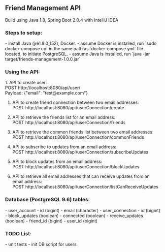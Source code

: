 <h2>Friend Management API </h2>
Build using Java 1.8, Spring Boot 2.0.4 with IntelliJ IDEA 

<h3>Steps to setup:</h3>
- install Java (jre1.8.0_152), Docker.
- assume Docker is installed, run `sudo docker-compose up` in the same path as `docker-compose.yml` file located, to initiate PostgreSQL.
- assume Java is installed, run `java -jar target/friends-management-1.0.0.jar`

<h3>Using the API:</h3>
1. API to create user:<br>
POST http://localhost:8080/api/user/ <br>
Payload: {"email": "test@example.com"}

1. API to create friend connection between two email addresses:<br>
POST http://localhost:8080/api/userConnection/create

1. API to retrieve the friends list for an email address:<br>
POST http://localhost:8080/api/userConnection/friends

1. API to retrieve the common friends list between two email addresses:<br>
POST http://localhost:8080/api/userConnection/commonFriends

1. API to subscribe to updates from an email address:<br>
POST http://localhost:8080/api/userConnection/subscribeUpdates

1. API to block updates from an email address:<br>
POST http://localhost:8080/api/userConnection/blockUpdates

1. API to retrieve all email addresses that can receive updates from an email address:<br>
POST http://localhost:8080/api/userConnection/listCanReceiveUpdates

<h3>Database (PostgreSQL 9.6) tables:</h3>
- user_account
  - id (bigint)
  - email (character)
- user_connection
  - id (bigint)
  - block_updates (boolean)
  - connected (boolean)
  - receive_updates (boolean)
  - friend_id (bigint)
  - user_id (bigint)

<h3>TODO List: </h3>
- unit tests
- init DB script for users
